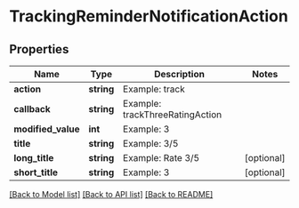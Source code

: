 # TrackingReminderNotificationAction

## Properties
Name | Type | Description | Notes
------------ | ------------- | ------------- | -------------
**action** | **string** | Example: track | 
**callback** | **string** | Example: trackThreeRatingAction | 
**modified_value** | **int** | Example: 3 | 
**title** | **string** | Example: 3/5 | 
**long_title** | **string** | Example: Rate 3/5 | [optional] 
**short_title** | **string** | Example: 3 | [optional] 

[[Back to Model list]](../README.md#documentation-for-models) [[Back to API list]](../README.md#documentation-for-api-endpoints) [[Back to README]](../README.md)


